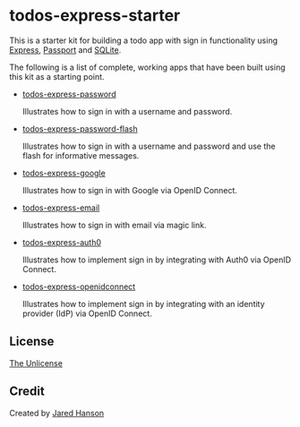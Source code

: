 # todos-express-starter

This is a starter kit for building a todo app with sign in functionality using
[Express](https://expressjs.com/), [Passport](https://www.passportjs.org/) and
[SQLite](https://www.sqlite.org/).

The following is a list of complete, working apps that have been built using
this kit as a starting point.

* [todos-express-password](https://github.com/passport/todos-express-password)

  Illustrates how to sign in with a username and password.

* [todos-express-password-flash](https://github.com/passport/todos-express-password-flash)

  Illustrates how to sign in with a username and password and use the flash for
  informative messages.

* [todos-express-google](https://github.com/passport/todos-express-google)

  Illustrates how to sign in with Google via OpenID Connect.

* [todos-express-email](https://github.com/passport/todos-express-email)

  Illustrates how to sign in with email via magic link.

* [todos-express-auth0](https://github.com/passport/todos-express-auth0)

  Illustrates how to implement sign in by integrating with Auth0 via OpenID Connect.

* [todos-express-openidconnect](https://github.com/passport/todos-express-openidconnect)

  Illustrates how to implement sign in by integrating with an identity provider (IdP) via OpenID Connect.

## License

[The Unlicense](https://opensource.org/licenses/unlicense)

## Credit

Created by [Jared Hanson](https://www.jaredhanson.me/)
